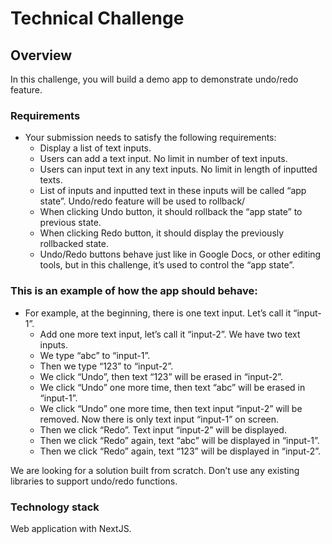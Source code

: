 # Technical Challenge

## Overview

In this challenge, you will build a demo app to demonstrate undo/redo feature.

### Requirements

- Your submission needs to satisfy the following requirements:
  - Display a list of text inputs.
  - Users can add a text input. No limit in number of text inputs.
  - Users can input text in any text inputs. No limit in length of inputted texts.
  - List of inputs and inputted text in these inputs will be called “app state”. Undo/redo feature will be used to rollback/
  - When clicking Undo button, it should rollback the “app state” to previous state.
  - When clicking Redo button, it should display the previously rollbacked state.
  - Undo/Redo buttons behave just like in Google Docs, or other editing tools, but in this challenge, it’s used to control the “app state”.

### This is an example of how the app should behave:

- For example, at the beginning, there is one text input. Let’s call it “input-1”.
  - Add one more text input, let’s call it “input-2”. We have two text inputs.
  - We type “abc” to “input-1”.
  - Then we type “123” to “input-2”.
  - We click “Undo”, then text “123” will be erased in “input-2”.
  - We click “Undo” one more time, then text “abc” will be erased in “input-1”.
  - We click “Undo” one more time, then text input “input-2” will be removed. Now there is only text input “input-1” on screen.
  - Then we click “Redo”. Text input “input-2” will be displayed.
  - Then we click “Redo” again, text “abc” will be displayed in “input-1”.
  - Then we click “Redo” again, text “123” will be displayed in “input-2”.

We are looking for a solution built from scratch. Don’t use any existing libraries to support undo/redo functions.

### Technology stack

Web application with NextJS.
